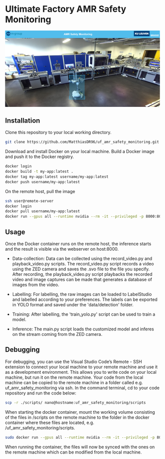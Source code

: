 # Ultimate Factory AMR Safety Monitoring

![screenshot](screenshot_interface.png)

## Installation

Clone this repository to your local working directory.

```bash
git clone https://github.com/MatthiasDR96/uf_amr_safety_monitoring.git
```

Download and install Docker on your local machine. Build a Docker image and push it to the Docker registry.

```bash
docker login
docker build -t my-app:latest .  
docker tag my-app:latest username/my-app:latest 
docker push username/my-app:latest     
```

On the remote host, pull the image

```bash
ssh user@remote-server
docker login
docker pull username/my-app:latest
docker run --gpus all --runtime nvidia --rm -it --privileged -p 8000:8000 -e DISPLAY=$DISPLAY -v /tmp/.X11-unix:/tmp/.X11-unix username/my-app:latest 
```
## Usage

Once the Docker container runs on the remote host, the inference starts and the result is visible via the webserver on host:8000. 

* Data-collection: Data can be collected using the record_video.py and playback_video.py scripts. The record_video.py script records a video using the ZED camera and saves the .svo file to the file you specify. After recording, the playback_video.py script playbacks the recorded video and image captures can be made that generates a database of images from the video. 

* Labelling: For labelling, the raw images can be loaded to LabelStudio and labelled according to your preferences. The labels can be exported in YOLO format and saved under the 'data/detection' folder. 

* Training: After labelling, the 'train_yolo.py' script can be used to train a model. 

* Inference: The main.py script loads the customized model and inferes on the stream coming from the ZED camera. 

## Debugging

For debugging, you can use the Visual Studio Code’s Remote - SSH extension to connect your local machine to your remote machine and use it as a development environment. This allows you to write code on your local machine, but run it on the remote machine. Your code from the local machine can be copied to the remote machine in a folder called e.g. uf_amr_safety_monitoring via ssh. In the command terminal, cd to your code repository and run the code below:

```bash
scp -r ./scripts/ nano@hostname:uf_amr_safety_monitoring/scripts
```

When starting the docker container, mount the working volume consisting of the files in /scripts on the remote machine to the folder in the docker container where these files are located, e.g. /uf_amr_safety_monitoring/scripts. 

```bash
sudo docker run --gpus all --runtime nvidia --rm -it --privileged -p 8000:8000 -e DISPLAY=$DISPLAY -v /tmp/.X11-unix:/tmp/.X11-unix -v $(pwd):/uf_amr_safety_monitoring  username/my-app:latest 
```

When running the container, the files will now be synced with the ones on the remote machine which can be modified from the local machine. 